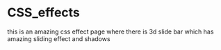 # CSS_effects
this is an amazing css effect page where there is 3d slide bar 
which has amazing sliding effect
and shadows
